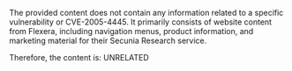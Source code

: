 The provided content does not contain any information related to a specific vulnerability or CVE-2005-4445. It primarily consists of website content from Flexera, including navigation menus, product information, and marketing material for their Secunia Research service.

Therefore, the content is: UNRELATED